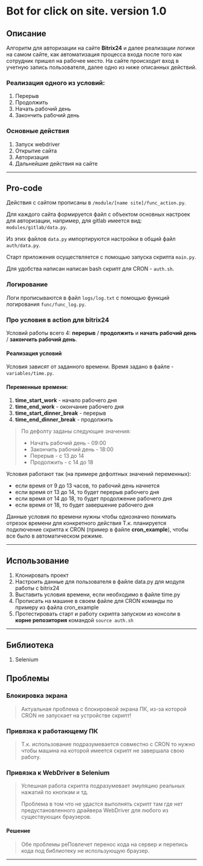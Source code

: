 # Bot for click on site. version 1.0

## Описание
Алгоритм для авторизации на сайте **Bitrix24** и далее реализации логики на самом сайте, как автоматизация процесса входа после того как сотрудник пришел на рабочее место.
На сайте происходит вход в учетную запись пользователя, далее одно из ниже описанных действий.

### Реализация одного из условий:
1) Перерыв
2) Продолжить
3) Начать рабочий день
4) Закончить рабочий день

### Основные действия
1) Запуск webdriver
2) Открытие сайта
3) Авторизация
4) Дальнейшие действия на сайте

<hr>

## Pro-code
Действия с сайтом прописаны в `/module/[name site]/func_action.py`.

Для каждого сайта формируется файл с объектом основных настроек для авторизации, например, для gitlab имеется вид: `modules/gitlab/data.py`.

Из этих файлов `data.py` импортируются настройки в общий файл `auth/data.py`.

Старт приложения осуществляется с помощью запуска скрипта `main.py`.

Для удобства написан написан bash скрипт для CRON - `auth.sh`.

### Логирование
Логи прописываются в файл `logs/log.txt` с помощью функций логирования `func/func_log.py`.

### Про условия в action для bitrix24
Условий работы всего 4: **перерыв** / **продолжить** и **начать рабочий день** / **закончить рабочий день**.

#### Реализация условий
Условия зависят от заданного времени. Время задано в файле - `variables/time.py`.

#### Переменные времени:
1) **time_start_work** - начало рабочего дня
2) **time_end_work** - окончание рабочего дня
3) **time_start_dinner_break** - перерыв
4) **time_end_dinner_break** - продолжить

<blockquote>
  По дефолту заданы следующие значения:
    <ul>
        <li>Начать рабочий день - 09:00</li>
        <li>Закончить рабочий день - 18:00</li>
        <li>Перерыв - с 13 до 14</li>
        <li>Продолжить - с 14 до 18</li>
    </ul>
</blockquote>

Условия работают так (на примере дефолтных значений переменных):
  - если время от 9 до 13 часов, то рабочий день начнется
  - если время от 13 до 14, то будет перерыв рабочего дня
  - если время от 14 до 18, то будет продолжение рабочего дня
  - если время от 18, то будет завершение рабочего дня

Данные условия по времени нужны чтобы однозначно понимать отрезок времени для конкретного действия
Т.к. планируется подключение скрипта к CRON (пример в файле **cron_example**), чтобы все было в автоматическом режиме. 

<hr>

## Использование
1) Клонировать проект
2) Настроить данные для пользователя в файле data.py для модуля работы с bitrix24
3) Выставить условия времени, если необходимо в файле time.py
4) Прописать на машине в своем файле для CRON команды по примеру из файла cron_example
5) Протестировать старт и работу скрипта запуском из консоли в **корне репозитория** командой `source auth.sh`

<hr>

## Библиотека
1) Selenium

## Проблемы
### Блокировка экрана
<blockquote>
    <p>Актуальная проблема с блокировкой экрана ПК, из-за которой CRON не запускает на устройстве скрипт!</p>
</blockquote>

### Привязка к работающему ПК
<blockquote>
    <p>Т.к. использование подразумевается совместно с CRON то нужно чтобы машина на которой имеется скрипт не завершала свою работу.</p>
</blockquote>

### Привязка к WebDriver в Selenium
<blockquote>
    <p>Успешная работа скрипта подразумевает эмуляцию реальных нажатий по кнопкам и тд.</p>
    <p>Проблема в том что не удастся выполнять скрипт там где нет предустановленного драйвера WebDriver для любого из существующих браузеров.</p>
</blockquote>

#### Решение
<blockquote>
    <p>Обе проблемы реПовлечет перенос кода на сервер и перепись кода под библиотеку не использующую браузер.</p>
</blockquote>

<hr>